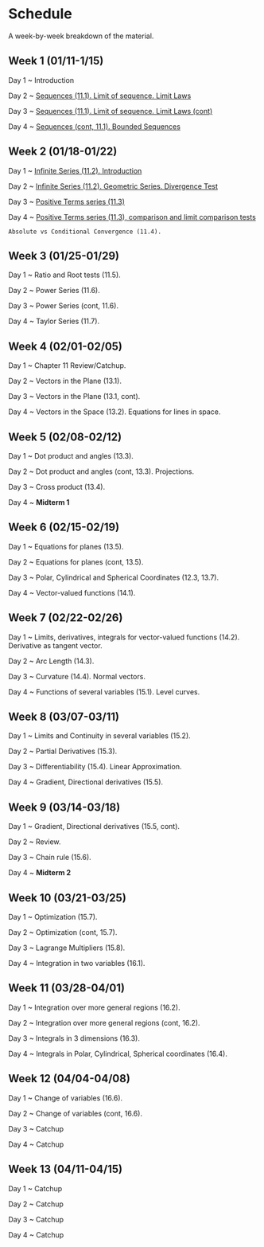 # Schedule

A week-by-week breakdown of the material.

## Week  1 (01/11-1/15)

Day 1
  ~ Introduction

Day 2
  ~ [Sequences (11.1). Limit of sequence. Limit Laws](notes/sequences.md)

Day 3
  ~ [Sequences (11.1). Limit of sequence. Limit Laws (cont)](notes/sequences.md)

Day 4
  ~ [Sequences (cont, 11.1). Bounded Sequences](notes/sequences_bounded.md)

## Week  2 (01/18-01/22)

Day 1
  ~ [Infinite Series (11.2). Introduction](notes/series_intro.md)

Day 2
  ~ [Infinite Series (11.2). Geometric Series. Divergence Test](notes/series_intro.md)

Day 3
  ~ [Positive Terms series (11.3)](notes/series_positive.md)

Day 4
  ~ [Positive Terms series (11.3), comparison and limit comparison tests](notes/series_positive.md)

    Absolute vs Conditional Convergence (11.4).

## Week  3 (01/25-01/29)

Day 1
  ~ Ratio and Root tests (11.5).

Day 2
  ~ Power Series (11.6).

Day 3
  ~ Power Series (cont, 11.6).

Day 4
  ~ Taylor Series (11.7).

## Week  4 (02/01-02/05)

Day 1
  ~ Chapter 11 Review/Catchup.

Day 2
  ~ Vectors in the Plane (13.1).

Day 3
  ~ Vectors in the Plane (13.1, cont).

Day 4
  ~ Vectors in the Space (13.2). Equations for lines in space.

## Week  5 (02/08-02/12)

Day 1
  ~ Dot product and angles (13.3).

Day 2
  ~ Dot product and angles (cont, 13.3). Projections.

Day 3
  ~ Cross product (13.4).

Day 4
  ~ **Midterm 1**

## Week  6 (02/15-02/19)

Day 1
  ~ Equations for planes (13.5).

Day 2
  ~ Equations for planes (cont, 13.5).

Day 3
  ~ Polar, Cylindrical and Spherical Coordinates (12.3, 13.7).

Day 4
  ~ Vector-valued functions (14.1).

## Week  7 (02/22-02/26)

Day 1
  ~ Limits, derivatives, integrals for vector-valued functions (14.2). Derivative as tangent vector.

Day 2
  ~ Arc Length (14.3).

Day 3
  ~ Curvature (14.4). Normal vectors.

Day 4
  ~ Functions of several variables (15.1). Level curves.

## Week  8 (03/07-03/11)

Day 1
  ~ Limits and Continuity in several variables (15.2).

Day 2
  ~ Partial Derivatives (15.3).

Day 3
  ~ Differentiability (15.4). Linear Approximation.

Day 4
  ~ Gradient, Directional derivatives (15.5).

## Week  9 (03/14-03/18)

Day 1
  ~ Gradient, Directional derivatives (15.5, cont).

Day 2
  ~ Review.

Day 3
  ~ Chain rule (15.6).

Day 4
  ~ **Midterm 2**

## Week 10 (03/21-03/25)

Day 1
  ~ Optimization (15.7).

Day 2
  ~ Optimization (cont, 15.7).

Day 3
  ~ Lagrange Multipliers (15.8).

Day 4
  ~ Integration in two variables (16.1).

## Week 11 (03/28-04/01)

Day 1
  ~ Integration over more general regions (16.2).

Day 2
  ~ Integration over more general regions (cont, 16.2).

Day 3
  ~ Integrals in 3 dimensions (16.3).

Day 4
  ~ Integrals in Polar, Cylindrical, Spherical coordinates (16.4).

## Week 12 (04/04-04/08)

Day 1
  ~ Change of variables (16.6).

Day 2
  ~ Change of variables (cont, 16.6).

Day 3
  ~ Catchup

Day 4
  ~ Catchup

## Week 13 (04/11-04/15)

Day 1
  ~ Catchup

Day 2
  ~ Catchup

Day 3
  ~ Catchup

Day 4
  ~ Catchup

